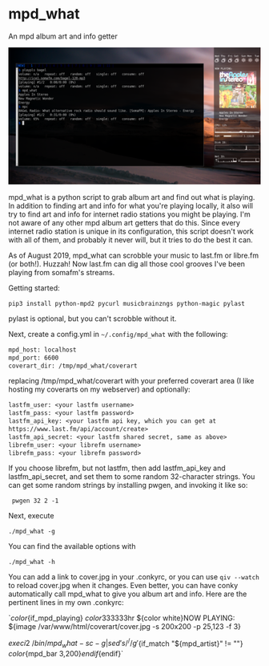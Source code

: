 # mpd_what
An mpd album art and info getter

![screenshot](mpd_what_desk2.png "mpd_what with conky")

mpd_what is a python script to grab album art and find out what is playing. In addition to finding art and info for what you're playing locally, it also will try to find art and info for internet radio stations you might be playing. I'm not aware of any other mpd album art getters that do this. Since every internet radio station is unique in its configuration, this script doesn't work with all of them, and probably it never will, but it tries to do the best it can.

As of August 2019, mpd_what can scrobble your music to last.fm or libre.fm (or both!). Huzzah! Now last.fm can dig all those cool grooves I've been playing from somafm's streams.


Getting started:

    pip3 install python-mpd2 pycurl musicbrainzngs python-magic pylast
    
pylast is optional, but you can't scrobble without it.
    
Next, create a config.yml in `~/.config/mpd_what` with the following:

    mpd_host: localhost
    mpd_port: 6600
    coverart_dir: /tmp/mpd_what/coverart
    
replacing /tmp/mpd_what/coverart with your preferred coverart area (I like hosting my coverarts on my webserver) and optionally:

    lastfm_user: <your lastfm username>
    lastfm_pass: <your lastfm password>
    lastfm_api_key: <your lastfm api key, which you can get at https://www.last.fm/api/account/create>
    lastfm_api_secret: <your lastfm shared secret, same as above>
    librefm_user: <your librefm username>
    librefm_pass: <your librefm password>
    
 If you choose librefm, but not lastfm, then add lastfm_api_key and lastfm_api_secret, and set them to some random 32-character strings. You can get some random strings by installing pwgen, and invoking it like so:
 
     pwgen 32 2 -1
     
Next, execute
    
    ./mpd_what -g

You can find the available options with

    ./mpd_what -h

You can add a link to cover.jpg in your .conkyrc, or you can use `qiv --watch` to reload cover.jpg when it changes. Even better, you can have conky automatically call mpd_what to give you album art and info. Here are the pertinent lines in my own .conkyrc:

`${color}${if_mpd_playing}
${color 333333}$hr
${color white}NOW PLAYING:
${image /var/www/html/coverart/cover.jpg -s 200x200 -p 25,123 -f 3}












${execi 2 ~/bin/mpd_what -sc -g | sed 's/^/   /g'}${if_match "${mpd_artist}" != ""}
    ${color}${mpd_bar 3,200}${endif}${endif}`


